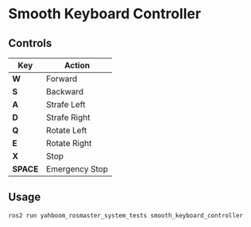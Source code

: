 # Smooth Keyboard Controller

## Controls

| Key | Action |
|-----|--------|
| **W** | Forward |
| **S** | Backward |
| **A** | Strafe Left |
| **D** | Strafe Right |
| **Q** | Rotate Left |
| **E** | Rotate Right |
| **X** | Stop |
| **SPACE** | Emergency Stop |

## Usage

```bash
ros2 run yahboom_rosmaster_system_tests smooth_keyboard_controller
```